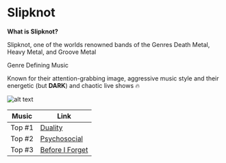 # **Slipknot**


**What is Slipknot?**

Slipknot, one of the worlds renowned bands of the Genres Death Metal, Heavy Metal, and Groove Metal

Genre Defining Music

Known for their attention-grabbing image, aggressive music style and their energetic (but **DARK**) and chaotic live shows :fire:


![alt text](https://i.scdn.co/image/ab6761610000e5ebec01c52d6030a1574070e308)

| Music | Link |
| ----------- | ----------- |
| Top #1 | [Duality](https://open.spotify.com/track/61mWefnWQOLf90gepjOCb3?si=5fa477cb8d3b408b) |
| Top #2 | [Psychosocial](https://open.spotify.com/track/3RAFcUBrCNaboRXoP3S5t1?si=0390dcf583084081) |
| Top #3 | [Before I Forget](https://open.spotify.com/track/6wqJeItl3Vc3az4ZicSQAB?si=d269672e1c004452) |



